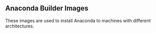 Anaconda Builder Images
-----------------------

These images are used to install Anaconda to 
machines with different architectures.
